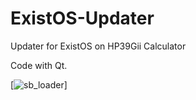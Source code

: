 # ExistOS-Updater
Updater for ExistOS on HP39Gii Calculator

Code with Qt.

[![sb_loader](https://github.com/NXPmicro/sb_loader)]